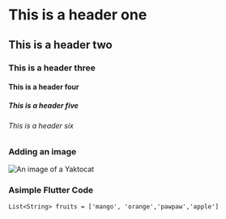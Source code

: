 <!-- Adding headers to the file -->

# This is a header one
## This is a header two
### This is a header three
#### This is a header four
##### This is a header five
###### This is a header six

<!-- Adding images to the file -->
### Adding an image
![An image of a Yaktocat](https://octodex.github.com/images/yaktocat.png)

<!-- Adding a code block -->
### Asimple Flutter Code
```Flutter
List<String> fruits = ['mango', 'orange','pawpaw','apple']
```
